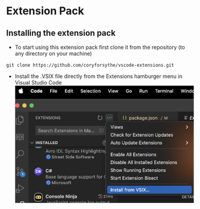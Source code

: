 # Extension Pack

## Installing the extension pack

* To start using this extension pack first clone it from the repository (to any directory on your machine)

```shell
git clone https://github.com/coryforsythe/vscode-extensions.git
```

* Install the .VSIX file directly from the Extensions hamburger menu in Visual Studio Code
![images/install.png](images/install.png)
